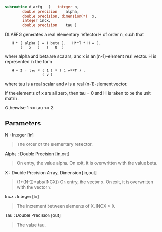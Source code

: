 ```fortran
subroutine dlarfg	(	integer	n,
		double precision	alpha,
		double precision, dimension(*)	x,
		integer	incx,
		double precision	tau )
```

 DLARFG generates a real elementary reflector H of order n, such
 that

       H * ( alpha ) = ( beta ),   H**T * H = I.
           (   x   )   (   0  )

 where alpha and beta are scalars, and x is an (n-1)-element real
 vector. H is represented in the form

       H = I - tau * ( 1 ) * ( 1 v**T ) ,
                     ( v )

 where tau is a real scalar and v is a real (n-1)-element
 vector.

 If the elements of x are all zero, then tau = 0 and H is taken to be
 the unit matrix.

 Otherwise  1 <= tau <= 2.

## Parameters
N : Integer [in]
> The order of the elementary reflector.

Alpha : Double Precision [in,out]
> On entry, the value alpha.
> On exit, it is overwritten with the value beta.

X : Double Precision Array, Dimension [in,out]
> (1+(N-2)*abs(INCX))
> On entry, the vector x.
> On exit, it is overwritten with the vector v.

Incx : Integer [in]
> The increment between elements of X. INCX > 0.

Tau : Double Precision [out]
> The value tau.

